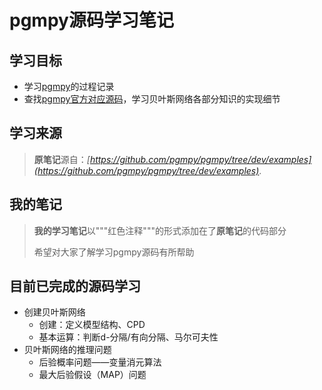 # pgmpy源码学习笔记

## 学习目标
 - 学习[pgmpy](https://github.com/pgmpy/pgmpy)的过程记录
 - 查找[pgmpy官方对应源码](https://github.com/pgmpy/pgmpy/tree/dev/pgmpy)，学习贝叶斯网络各部分知识的实现细节

## 学习来源
> **原笔记**源自：*[https://github.com/pgmpy/pgmpy/tree/dev/examples](https://github.com/pgmpy/pgmpy/tree/dev/examples)*.

## 我的笔记
> **我的学习笔记**以"""红色注释"""的形式添加在了**原笔记**的代码部分
> 
> 希望对大家了解学习pgmpy源码有所帮助

## 目前已完成的源码学习
 - 创建贝叶斯网络
   - 创建：定义模型结构、CPD 
   - 基本运算：判断d-分隔/有向分隔、马尔可夫性 
 - 贝叶斯网络的推理问题
   - 后验概率问题——变量消元算法
   - 最大后验假设（MAP）问题

